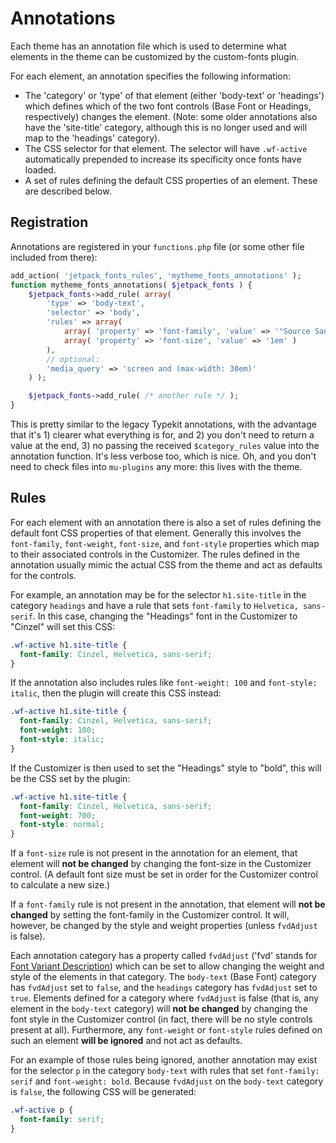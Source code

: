 # Annotations

Each theme has an annotation file which is used to determine what elements in the theme can be customized by the custom-fonts plugin.

For each element, an annotation specifies the following information:

- The 'category' or 'type' of that element (either 'body-text' or 'headings') which defines which of the two font controls (Base Font or Headings, respectively) changes the element. (Note: some older annotations also have the 'site-title' category, although this is no longer used and will map to the 'headings' category).
- The CSS selector for that element. The selector will have `.wf-active` automatically prepended to increase its specificity once fonts have loaded.
- A set of rules defining the default CSS properties of an element. These are described below.

## Registration

Annotations are registered in your `functions.php` file (or some other file included from there):

```php
add_action( 'jetpack_fonts_rules', 'mytheme_fonts_annotations' );
function mytheme_fonts_annotations( $jetpack_fonts ) {
	$jetpack_fonts->add_rule( array(
		'type' => 'body-text',
		'selector' => 'body',
		'rules' => array(
			array( 'property' => 'font-family', 'value' => '"Source Sans",sans-serif' )
			array( 'property' => 'font-size', 'value' => '1em' )
		),
		// optional:
		'media_query' => 'screen and (max-width: 30em)'
	) );

	$jetpack_fonts->add_rule( /* another rule */ );
}
```

This is pretty similar to the legacy Typekit annotations, with the advantage that it's 1) clearer what everything is for, and 2) you don't need to return a value at the end, 3) no passing the received `$category_rules` value into the annotation function. It's less verbose too, which is nice. Oh, and you don't need to check files into `mu-plugins` any more: this lives with the theme.

## Rules

For each element with an annotation there is also a set of rules defining the default font CSS properties of that element. Generally this involves the `font-family`, `font-weight`, `font-size`, and `font-style` properties which map to their associated controls in the Customizer. The rules defined in the annotation usually mimic the actual CSS from the theme and act as defaults for the controls.

For example, an annotation may be for the selector `h1.site-title` in the category `headings` and have a rule that sets `font-family` to `Helvetica, sans-serif`. In this case, changing the "Headings" font in the Customizer to "Cinzel" will set this CSS:

```css
.wf-active h1.site-title {
  font-family: Cinzel, Helvetica, sans-serif;
}
```

If the annotation also includes rules like `font-weight: 100` and `font-style: italic`, then the plugin will create this CSS instead:

```css
.wf-active h1.site-title {
  font-family: Cinzel, Helvetica, sans-serif;
  font-weight: 100;
  font-style: italic;
}
```

If the Customizer is then used to set the "Headings" style to "bold", this will be the CSS set by the plugin:

```css
.wf-active h1.site-title {
  font-family: Cinzel, Helvetica, sans-serif;
  font-weight: 700;
  font-style: normal;
}
```

If a `font-size` rule is not present in the annotation for an element, that element will **not be changed** by changing the font-size in the Customizer control. (A default font size must be set in order for the Customizer control to calculate a new size.)

If a `font-family` rule is not present in the annotation, that element will **not be changed** by setting the font-family in the Customizer control. It will, however, be changed by the style and weight properties (unless `fvdAdjust` is false).

Each annotation category has a property called `fvdAdjust` ('fvd' stands for [Font Variant Description](https://github.com/typekit/fvd)) which can be set to allow changing the weight and style of the elements in that category. The `body-text` (Base Font) category has `fvdAdjust` set to `false`, and the `headings` category has `fvdAdjust` set to `true`. Elements defined for a category where `fvdAdjust` is false (that is, any element in the `body-text` category) will **not be changed** by changing the font style in the Customizer control (in fact, there will be no style controls present at all). Furthermore, any `font-weight` or `font-style` rules defined on such an element **will be ignored** and not act as defaults.

For an example of those rules being ignored, another annotation may exist for the selector `p` in the category `body-text` with rules that set `font-family: serif` and `font-weight: bold`. Because `fvdAdjust` on the `body-text` category is `false`, the following CSS will be generated:

```css
.wf-active p {
  font-family: serif;
}
```
